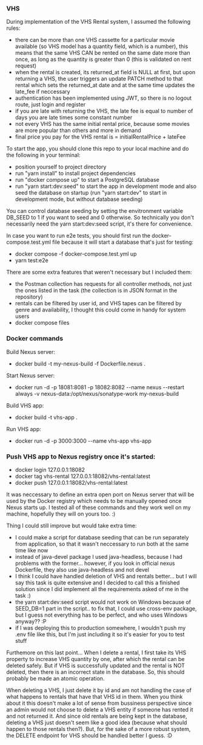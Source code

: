 ### VHS

During implementation of the VHS Rental system, I assumed the following rules:

- there can be more than one VHS cassette for a particular movie available (so VHS model has a quantity field, which is a number), this means that the same VHS CAN be rented on the same date more than once, as long
  as the quantity is greater than 0 (this is validated on rent request)
- when the rental is created, its returned_at field is NULL at first, but upon returning a VHS, the user triggers an update PATCH method to that rental which sets the returned_at date and at the same time updates the late_fee if neccessary
- authentication has been implemented using JWT, so there is no logout route, just login and register
- if you are late with returning the VHS, the late fee is equal to number of days you are late times some constant number
- not every VHS has the same initial rental price, because some movies are more popular than others and more in demand
- final price you pay for the VHS rental is = initialRentalPrice + lateFee

To start the app, you should clone this repo to your local machine and do the following in your terminal:

- position yourself to project directory
- run "yarn install" to install project dependencies
- run "docker compose up" to start a PostgreSQL database
- run "yarn start:dev:seed" to start the app in development mode and also seed the database on startup (run "yarn start:dev" to start in development mode, but without database seeding)

You can control database seeding by setting the envitronment variable DB_SEED to 1 if you want to seed and 0 otherwise. So technically you don't necessarily need the yarn start:dev:seed script, it's there for convenience.

In case you want to run e2e tests, you should first run the docker-compose.test.yml file because it will start a database that's just for testing:

- docker compose -f docker-compose.test.yml up
- yarn test:e2e

There are some extra features that weren't necessary but I included them:

- the Postman collection has requests for all controller methods, not just the ones listed in the task (the collection is in JSON format in the repository)
- rentals can be filtered by user id, and VHS tapes can be filtered by genre and availability, I thought this could come in handy for system users
- docker compose files

### Docker commands

Build Nexus server:

- docker build -t my-nexus-build -f Dockerfile.nexus .

Start Nexus server:

- docker run -d -p 18081:8081 -p 18082:8082 --name nexus --restart always -v nexus-data:/opt/nexus/sonatype-work my-nexus-build

Build VHS app:

- docker build -t vhs-app .

Run VHS app:

- docker run -d -p 3000:3000 --name vhs-app vhs-app

### Push VHS app to Nexus registry once it's started:

- docker login 127.0.0.1:18082
- docker tag vhs-rental 127.0.0.1:18082/vhs-rental:latest
- docker push 127.0.0.1:18082/vhs-rental:latest

It was neccessary to define an extra open port on Nexus server that will be used by the Docker registry which needs to be manually opened once Nexus starts up. I tested all of these commands and they work well
on my machine, hopefully they will on yours too. :)

Thing I could still improve but would take extra time:

- I could make a script for database seeding that can be run separately from application, so that it wasn't neccessary to run both at the same time like now
- instead of java-devel package I used java-headless, because I had problems with the former... however, if you look in official nexus Dockerfile, they also use java-headless and not devel
- I think I could have handled deletion of VHS and rentals better... but I will say this task is quite extensive and I decided to call this a finished solution since I did implement all the requirements asked of me in the task :)
- the yarn start:dev:seed script would not work on Windows because of SEED_DB=1 part in the script.. to fix that, I could use cross-env package, but I guess not everything has to be perfect, and who uses Windows anyway?? :P
- if I was deploying this to production somewhere, I wouldn't push my .env file like this, but I'm just including it so it's easier for you to test stuff

Furthemore on this last point... When I delete a rental, I first take its VHS property to increase VHS quantity by one, after which the rental can be deleted safely. But if VHS is successfully updated and the rental is NOT deleted, then
there is an incorrect state in the database. So, this should probably be made an atomic operation.

When deleting a VHS, I just delete it by id and am not handling the case of what happens to rentals that have that VHS id in them. When you think about it this doesn't make a lot of sense from bussiness perspective since an admin would not choose to delete a VHS entity if someone has rented it and not returned it. And since old rentals are being kept in the database, deleting a VHS just doesn't seem like a good idea (because what should happen to those rentals then?). But, for the sake of a more robust system, the DELETE endpoint for VHS should be handled better I guess. :D
